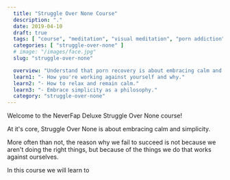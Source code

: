 ```yaml
---
  title: "Struggle Over None Course"
  description: "."
  date: 2019-04-10
  draft: true
  tags: [ "course", "meditation", "visual meditation", "porn addiction", "addiction", "awareness", "awareness exercises", "perspective", "nofap", "neverfap", "neverfap deluxe" ]
  categories: [ "struggle-over-none" ]
  # image: "/images/face.jpg"
  slug: "struggle-over-none"

  overview: "Understand that porn recovery is about embracing calm and learning not to fight yourself mentally."
  learn1: "- How you're working against yourself and why."
  learn2: "- How to relax and remain calm."
  learn3: "- Embrace simplicity as a philosophy."
  category: "struggle-over-none"
---
```


Welcome to the NeverFap Deluxe Struggle Over None course!

At it's core, Struggle Over None is about embracing calm and simplicity.

More often than not, the reason why we fail to succeed is not because we aren't doing the right things, but because of the things we do that works against ourselves.

In this course we will learn to 